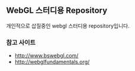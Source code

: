 ## WebGL 스터디용 Repository

개인적으로 삽질중인 webgl 스터디용 repository입니다. 

### 참고 사이트 
- http://www.bswebgl.com/
- http://webglfundamentals.org/
